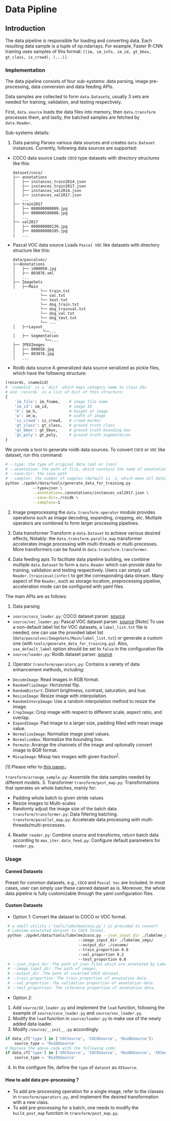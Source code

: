 # Data Pipline

## Introduction

The data pipeline is responsible for loading and converting data. Each
resulting data sample is a tuple of np.ndarrays.
For example, Faster R-CNN training uses samples of this format: `[(im,
im_info, im_id, gt_bbox, gt_class, is_crowd), (...)]`.

### Implementation

The data pipeline consists of four sub-systems: data parsing, image
pre-processing, data conversion and data feeding APIs.

Data samples are collected to form `data.Dataset`s, usually 3 sets are
needed for training, validation, and testing respectively.

First, `data.source` loads the data files into memory, then
`data.transform` processes them, and lastly, the batched samples
are fetched by `data.Reader`.

Sub-systems details:
1. Data parsing
Parses various data sources and creates `data.Dataset` instances. Currently,
following data sources are supported:

- COCO data source
Loads `COCO` type datasets with directory structures like this:

  ```
  dataset/coco/
  ├── annotations
  │   ├── instances_train2014.json
  │   ├── instances_train2017.json
  │   ├── instances_val2014.json
  │   ├── instances_val2017.json
  |   ...
  ├── train2017
  │   ├── 000000000009.jpg
  │   ├── 000000580008.jpg
  |   ...
  ├── val2017
  │   ├── 000000000139.jpg
  │   ├── 000000000285.jpg
  |   ...
  ```

- Pascal VOC data source
Loads `Pascal VOC` like datasets with directory structure like this:

  ```
  data/pascalvoc/
  ├──Annotations
  │   ├── i000050.jpg
  │   ├── 003876.xml
  |   ...
  ├── ImageSets
  │   ├──Main
              └── train.txt
              └── val.txt
              └── test.txt
              └── dog_train.txt
              └── dog_trainval.txt
              └── dog_val.txt
              └── dog_test.txt
              └── ...
  │   ├──Layout
               └──...
  │   ├── Segmentation
                └──...
  ├── JPEGImages
  │   ├── 000050.jpg
  │   ├── 003876.jpg
  |   ...
  ```

- Roidb data source
A generalized data source serialized as pickle files, which have the following
structure:
```python
(records, cname2id)
# `cname2id` is a `dict` which maps category name to class IDs
# and `records` is a list of dict of this structure:
{
    'im_file': im_fname,    # image file name
    'im_id': im_id,         # image ID
    'h': im_h,              # height of image
    'w': im_w,              # width of image
    'is_crowd': is_crowd,   # crowd marker
    'gt_class': gt_class,   # ground truth class
    'gt_bbox': gt_bbox,     # ground truth bounding box
    'gt_poly': gt_poly,     # ground truth segmentation
}
```

We provide a tool to generate roidb data sources. To convert `COCO` or `VOC`
like dataset, run this command:
```sh
# --type: the type of original data (xml or json)
# --annotation: the path of file, which contains the name of annotation files
# --save-dir: the save path
# --samples: the number of samples (default is -1, which mean all datas in dataset)
python ./ppdet/data/tools/generate_data_for_training.py
            --type=json \
            --annotation=./annotations/instances_val2017.json \
            --save-dir=./roidb \
            --samples=-1
```

 2. Image preprocessing
the `data.transform.operator` module provides operations such as image
decoding, expanding, cropping, etc. Multiple operators are combined to form
larger processing pipelines.

 3. Data transformer
Transform a `data.Dataset` to achieve various desired effects, Notably: the
`data.transform.paralle_map` transformer accelerates image processing with
multi-threads or multi-processes. More transformers can be found in
`data.transform.transformer`.

 4. Data feeding apis
To facilitate data pipeline building, we combine multiple `data.Dataset` to
form a `data.Reader` which can provide data for training, validation and
testing respectively. Users can simply call `Reader.[train|eval|infer]` to get
the corresponding data stream. Many aspect of the `Reader`, such as storage
location, preprocessing pipeline, acceleration mode can be configured with yaml
files.

The main APIs are as follows:

1. Data parsing

 - `source/coco_loader.py`: COCO dataset parser. [source](../ppdet/data/source/coco_loader.py)
 - `source/voc_loader.py`: Pascal VOC dataset parser. [source](../ppdet/data/source/voc_loader.py)
 [Note] To use a non-default label list for VOC datasets, a `label_list.txt`
 file is needed, one can use the provided label list
 (`data/pascalvoc/ImageSets/Main/label_list.txt`) or generate a custom one (with `tools/generate_data_for_training.py`). Also, `use_default_label` option should
 be set to `false` in the configuration file
 - `source/loader.py`: Roidb dataset parser. [source](../ppdet/data/source/loader.py)

2. Operator
 `transform/operators.py`: Contains a variety of data enhancement methods, including:
- `DecodeImage`: Read images in RGB format.
- `RandomFlipImage`: Horizontal flip.
- `RandomDistort`: Distort brightness, contrast, saturation, and hue.
- `ResizeImage`: Resize image with interpolation.
- `RandomInterpImage`: Use a random interpolation method to resize the image.
- `CropImage`: Crop image with respect to different scale, aspect ratio, and overlap.
- `ExpandImage`: Pad image to a larger size, padding filled with mean image value.
- `NormalizeImage`: Normalize image pixel values.
- `NormalizeBox`: Normalize the bounding box.
- `Permute`: Arrange the channels of the image and optionally convert image to BGR format.
- `MixupImage`: Mixup two images with given fraction<sup>[1](#vd)</sup>.

<a name="mix">[1]</a> Please refer to [this paper](https://arxiv.org/pdf/1710.09412.pdf)。

`transform/arrange_sample.py`: Assemble the data samples needed by different models.
3. Transformer
`transform/post_map.py`: Transformations that operates on whole batches, mainly for:
- Padding whole batch to given stride values
- Resize images to Multi-scales
- Randomly adjust the image size of the batch data
`transform/transformer.py`: Data filtering batching.
`transform/parallel_map.py`: Accelerate data processing with multi-threads/multi-processes.
4. Reader
`reader.py`: Combine source and transforms, return batch data according to `max_iter`.
`data_feed.py`: Configure default parameters for `reader.py`.


### Usage

#### Canned Datasets

Preset for common datasets, e.g., `COCO` and `Pascal Voc` are included. In
most cases, user can simply use these canned dataset as is. Moreover, the
whole data pipeline is fully customizable through the yaml configuration files.

#### Custom Datasets

- Option 1: Convert the dataset to COCO or VOC format.
```sh
 # a small utility (`tools/labelme2coco.py`) is provided to convert
 # Labelme-annotated dataset to COCO format.
 python ./ppdet/data/tools/labelme2coco.py --json_input_dir ./labelme_annos/
                                --image_input_dir ./labelme_imgs/
                                --output_dir ./cocome/
                                --train_proportion 0.8
                                --val_proportion 0.2
                                --test_proportion 0.0
 # --json_input_dir：The path of json files which are annotated by Labelme.
 # --image_input_dir：The path of images.
 # --output_dir：The path of coverted COCO dataset.
 # --train_proportion：The train proportion of annatation data.
 # --val_proportion：The validation proportion of annatation data.
 # --test_proportion: The inference proportion of annatation data.
```

- Option 2:

1. Add `source/XX_loader.py` and implement the `load` function, following the
   example of `source/coco_loader.py` and `source/voc_loader.py`.
2. Modify the `load` function in `source/loader.py` to make use of the newly
   added data loader.
3. Modify `/source/__init__.py` accordingly.
```python
if data_cf['type'] in ['VOCSource', 'COCOSource', 'RoiDbSource']:
    source_type = 'RoiDbSource'
# Replace the above code with the following code:
if data_cf['type'] in ['VOCSource', 'COCOSource', 'RoiDbSource', 'XXSource']:
    source_type = 'RoiDbSource'
```
4. In the configure file, define the `type` of `dataset` as `XXSource`.

#### How to add data pre-processing？

- To add pre-processing operation for a single image, refer to the classes in
  `transform/operators.py`, and implement the desired transformation with a new
  class.
- To add pre-processing for a batch, one needs to modify the `build_post_map`
  function in `transform/post_map.py`.
